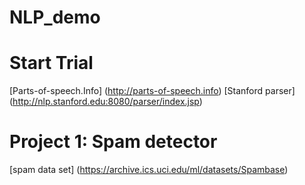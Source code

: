 # NLP_demo

# Start Trial 
[Parts-of-speech.Info] (http://parts-of-speech.info)
[Stanford parser] (http://nlp.stanford.edu:8080/parser/index.jsp)

# Project 1: Spam detector

[spam data set] (https://archive.ics.uci.edu/ml/datasets/Spambase)

